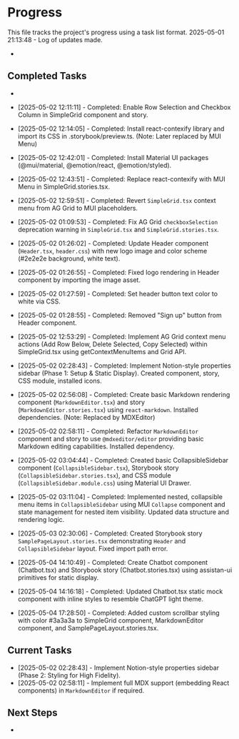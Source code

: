 # Progress

This file tracks the project's progress using a task list format.
2025-05-01 21:13:48 - Log of updates made.

*

## Completed Tasks

*
*   [2025-05-02 12:11:11] - Completed: Enable Row Selection and Checkbox Column in SimpleGrid component and story.
*   [2025-05-02 12:14:05] - Completed: Install react-contexify library and import its CSS in .storybook/preview.ts. (Note: Later replaced by MUI Menu)
*   [2025-05-02 12:42:01] - Completed: Install Material UI packages (@mui/material, @emotion/react, @emotion/styled).
*   [2025-05-02 12:43:51] - Completed: Replace react-contexify with MUI Menu in SimpleGrid.stories.tsx.
*   [2025-05-02 12:59:51] - Completed: Revert `SimpleGrid.tsx` context menu from AG Grid to MUI placeholders.
*   [2025-05-02 01:09:53] - Completed: Fix AG Grid `checkboxSelection` deprecation warning in `SimpleGrid.tsx` and `SimpleGrid.stories.tsx`.
*   [2025-05-02 01:26:02] - Completed: Update Header component (`Header.tsx`, `header.css`) with new logo image and color scheme (#2e2e2e background, white text).
*   [2025-05-02 01:26:55] - Completed: Fixed logo rendering in Header component by importing the image asset.
*   [2025-05-02 01:27:59] - Completed: Set header button text color to white via CSS.
*   [2025-05-02 01:28:55] - Completed: Removed "Sign up" button from Header component.
*   [2025-05-02 12:53:29] - Completed: Implement AG Grid context menu actions (Add Row Below, Delete Selected, Copy Selected) within SimpleGrid.tsx using getContextMenuItems and Grid API.
*   [2025-05-02 02:28:43] - Completed: Implement Notion-style properties sidebar (Phase 1: Setup & Static Display). Created component, story, CSS module, installed icons.
*   [2025-05-02 02:56:08] - Completed: Create basic Markdown rendering component (`MarkdownEditor.tsx`) and story (`MarkdownEditor.stories.tsx`) using `react-markdown`. Installed dependencies. (Note: Replaced by MDXEditor)
*   [2025-05-02 02:58:11] - Completed: Refactor `MarkdownEditor` component and story to use `@mdxeditor/editor` providing basic Markdown editing capabilities. Installed dependency.

*   [2025-05-02 03:04:44] - Completed: Created basic CollapsibleSidebar component (`CollapsibleSidebar.tsx`), Storybook story (`CollapsibleSidebar.stories.tsx`), and CSS module (`CollapsibleSidebar.module.css`) using Material UI Drawer.
*   [2025-05-02 03:11:04] - Completed: Implemented nested, collapsible menu items in `CollapsibleSidebar` using MUI `Collapse` component and state management for nested item visibility. Updated data structure and rendering logic.
*   [2025-05-03 02:30:06] - Completed: Created Storybook story `SamplePageLayout.stories.tsx` demonstrating `Header` and `CollapsibleSidebar` layout. Fixed import path error.
*   [2025-05-04 14:10:49] - Completed: Create Chatbot component (Chatbot.tsx) and Storybook story (Chatbot.stories.tsx) using assistan-ui primitives for static display.
*   [2025-05-04 14:16:18] - Completed: Updated Chatbot.tsx static mock component with inline styles to resemble ChatGPT light theme.
*   [2025-05-04 17:28:50] - Completed: Added custom scrollbar styling with color #3a3a3a to SimpleGrid component, MarkdownEditor component, and SamplePageLayout.stories.tsx.
## Current Tasks

*   [2025-05-02 02:28:43] - Implement Notion-style properties sidebar (Phase 2: Styling for High Fidelity).
*   [2025-05-02 02:58:11] - Implement full MDX support (embedding React components) in `MarkdownEditor` if required.

## Next Steps

*